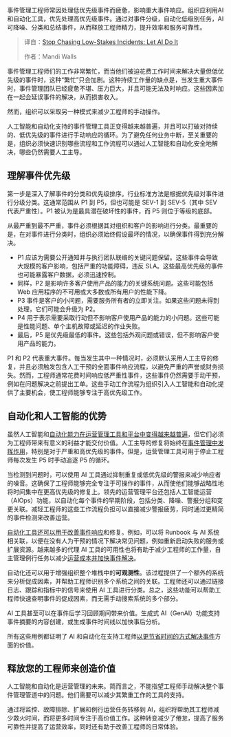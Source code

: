 <!--
title: 别再浪费时间处理事件了，交给AI！
cover: https://cdn.thenewstack.io/media/2025/09/0d6b3258-robot12.jpg
summary: 事件管理工程师常因处理低优先级事件而疲惫，影响重大事件响应。组织应利用AI和自动化工具，优先处理高优先级事件。通过对事件分级，自动化低级别任务，AI可降噪、分类和总结事件，从而释放工程师精力，提升效率和服务可靠性。
-->

事件管理工程师常因处理低优先级事件而疲惫，影响重大事件响应。组织应利用AI和自动化工具，优先处理高优先级事件。通过对事件分级，自动化低级别任务，AI可降噪、分类和总结事件，从而释放工程师精力，提升效率和服务可靠性。

> 译自：[Stop Chasing Low-Stakes Incidents: Let AI Do It](https://thenewstack.io/stop-chasing-low-stakes-incidents-let-ai-do-it/)
> 
> 作者：Mandi Walls

事件管理工程师们的工作非常繁忙，而当他们被迫花费工作时间来解决大量但低优先级的事件时，这种“繁忙”只会加剧。这种持续工作量的缺点是，当发生重大事件时，事件管理团队已经疲惫不堪、压力巨大，并且可能无法及时响应。这些因素加在一起会延误事件的解决，从而损害收入。

然而，组织可以采取另一种模式来减少工程师的手动操作。

人工智能和自动化支持的事件管理工具正变得越来越普遍，并且可以打破对持续的、低优先级的事件进行手动响应的循环。为了避免任何业务中断，至关重要的是，组织必须快速识别哪些流程和工作流程可以通过人工智能和自动化安全地解决，哪些仍然需要人工主导。

## 理解事件优先级

第一步是深入了解事件的分类和优先级排序。行业标准方法是根据优先级对事件进行分级分类。这通常范围从 P1 到 P5，但也可能是 SEV-1 到 SEV-5（其中 SEV 代表严重性）。P1 被认为是最具潜在破坏性的事件，而 P5 则位于等级的底部。

从最严重到最不严重，事件必须根据其对组织和客户的影响进行分类。最重要的是，在对事件进行分类时，组织必须始终假设最坏的情况，以确保事件得到充分解决。

* P1 应该为需要公开通知并与执行团队联络的关键问题保留。这些事件会导致大规模的客户影响，包括严重的功能障碍，违反 SLA。这些最高优先级的事件也可能暴露客户数据，必须迅速控制。
* 同样，P2 是影响许多客户使用产品的能力的关键系统问题。这些可能包括 Web 应用程序的不可用或大多数或所有用户的性能下降。
* P3 事件是客户的小问题，需要服务所有者的立即关注。如果这些问题未得到处理，它们可能会升级为 P2。
* P4 用于表示需要采取行动但不影响客户使用产品的能力的小问题。这些可能是性能问题、单个主机故障或延迟的作业失败。
* 最后，P5 是优先级最低的事件。这些包括外观问题或错误，但不影响客户使用产品的能力。

P1 和 P2 代表重大事件。每当发生其中一种情况时，必须默认采用人工主导的修复，并且必须触发包含人工干预的全面事件响应流程，以避免严重的声誉或财务损失。然而，工程师通常花费时间响应低严重性事件，这些事件仍然需要手动干预，例如在问题解决之前提出工单。这些手动工作流程为组织引入人工智能和自动化提供了主要机会，使工程师能够专注于高优先级工作。

## 自动化和人工智能的优势

虽然人工智能和[自动化能力在运营管理工具和平台中变得越来越普遍](https://thenewstack.io/chaos-to-control-3-steps-for-automating-incident-management/)，但它们必须为工程师带来有意义的利益才能交付价值。人工主导的修复将始终在[事件管理中发挥作用](https://thenewstack.io/5-ways-to-supercharge-incident-remediation-with-automation/)，特别是对于严重和高优先级的事件。但是，运营管理工具可用于停止工程师每次发生 P5 时手动追逐 P5 的循环。

当检测到问题时，可以使用 AI 工具通过抑制重复或低优先级的警报来减少响应者的噪音。这确保了工程师能够完全专注于可操作的事件，从而使他们能够战略性地将时间集中在更高优先级的修复上。领先的运营管理平台还包括人工智能运营（AIOps）功能，以自动化每个事件的早期阶段，包括分类、降噪、警报分组和变更关联。减轻工程师的这些工作流程负担可以直接减少警报疲劳，同时通过更精简的事件检测来改善运营。

[自动化工具还可以用于改善事件响应](https://thenewstack.io/how-to-fight-toil-with-ai-led-automated-incident-response/)和修复。例如，可以将 Runbook 与 AI 系统相关联，以便在没有人为干预的情况下解决常见问题，例如重新启动失败的服务或扩展资源。越来越多的代理 AI 工具的可用性也将有助于减少工程师的工作量，自主管理例行任务以减少[运营成本并加快事件解决](https://thenewstack.io/bridging-the-gap-between-monitoring-and-incident-resolution/)。

自动化还可以用于增强组织整个堆栈中的**可观测性**。该过程提供了一个额外的系统来分析促成因素，并帮助工程师识别多个系统之间的关联。工程师还可以通过链接日志、跟踪和指标中的信号来使用 AI 工具进行分类。总之，这些功能可以帮助工程师快速查明事件的促成因素，而无需手动搜索系统的多个部分。

AI 工具甚至可以在事件后学习回顾期间带来价值。生成式 AI（GenAI）功能支持事件摘要的内容创建，或生成事件时间线以加快事后分析。

所有这些用例都证明了 AI 和自动化在支持工程师[以更节省时间的方式解决事件](https://thenewstack.io/how-to-build-past-basic-automated-incident-response/)方面的价值。

## 释放您的工程师来创造价值

人工智能和自动化是运营管理的未来。简而言之，不能指望工程师手动解决整个事件管理管道中的问题。他们需要可以减少其繁重工作的工具的支持。

通过将监控、故障排除、扩展和例行运营任务转移到 AI，组织将帮助其工程师减少救火时间，而将更多时间专注于高价值工作。这种转变减少了倦怠，提高了服务可靠性并提高了运营效率，同时还有助于改善工程师的日常体验。